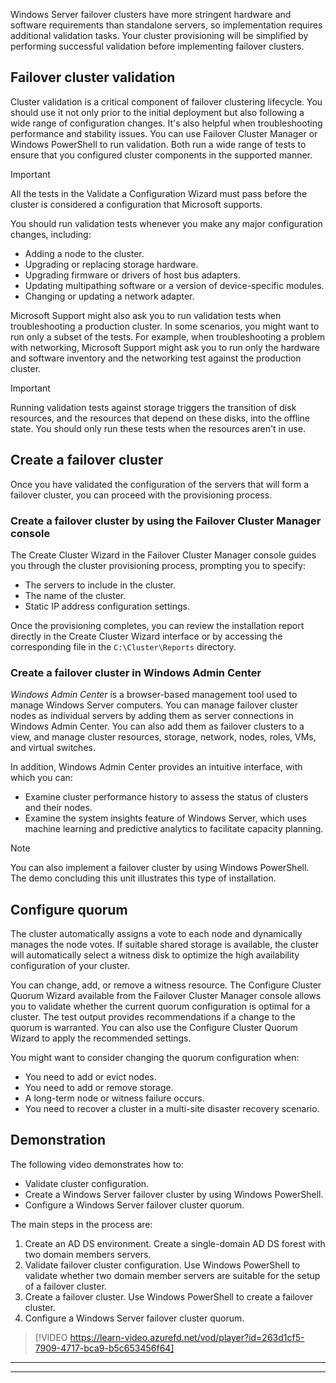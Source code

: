 Windows Server failover clusters have more stringent hardware and software requirements than standalone servers, so implementation requires additional validation tasks. Your cluster provisioning will be simplified by performing successful validation before implementing failover clusters.

## Failover cluster validation

Cluster validation is a critical component of failover clustering lifecycle. You should use it not only prior to the initial deployment but also following a wide range of configuration changes. It's also helpful when troubleshooting performance and stability issues. You can use Failover Cluster Manager or Windows PowerShell to run validation. Both run a wide range of tests to ensure that you configured cluster components in the supported manner.

> [!IMPORTANT]
> All the tests in the Validate a Configuration Wizard must pass before the cluster is considered a configuration that Microsoft supports.

You should run validation tests whenever you make any major configuration changes, including:

- Adding a node to the cluster.
- Upgrading or replacing storage hardware.
- Upgrading firmware or drivers of host bus adapters.
- Updating multipathing software or a version of device-specific modules.
- Changing or updating a network adapter.

Microsoft Support might also ask you to run validation tests when troubleshooting a production cluster. In some scenarios, you might want to run only a subset of the tests. For example, when troubleshooting a problem with networking, Microsoft Support might ask you to run only the hardware and software inventory and the networking test against the production cluster.

> [!IMPORTANT]
> Running validation tests against storage triggers the transition of disk resources, and the resources that depend on these disks, into the offline state. You should only run these tests when the resources aren't in use.

## Create a failover cluster

Once you have validated the configuration of the servers that will form a failover cluster, you can proceed with the provisioning process.

### Create a failover cluster by using the Failover Cluster Manager console

The Create Cluster Wizard in the Failover Cluster Manager console guides you through the cluster provisioning process, prompting you to specify:

- The servers to include in the cluster.
- The name of the cluster.
- Static IP address configuration settings.

Once the provisioning completes, you can review the installation report directly in the Create Cluster Wizard interface or by accessing the corresponding file in the `C:\Cluster\Reports` directory.

### Create a failover cluster in Windows Admin Center

*Windows Admin Center* is a browser-based management tool used to manage Windows Server computers. You can manage failover cluster nodes as individual servers by adding them as server connections in Windows Admin Center. You can also add them as failover clusters to a view, and manage cluster resources, storage, network, nodes, roles, VMs, and virtual switches.

In addition, Windows Admin Center provides an intuitive interface, with which you can:

- Examine cluster performance history to assess the status of clusters and their nodes.
- Examine the system insights feature of Windows Server, which uses machine learning and predictive analytics to facilitate capacity planning.

> [!NOTE]
> You can also implement a failover cluster by using Windows PowerShell. The demo concluding this unit illustrates this type of installation.

## Configure quorum

The cluster automatically assigns a vote to each node and dynamically manages the node votes. If suitable shared storage is available, the cluster will automatically select a witness disk to optimize the high availability configuration of your cluster.

You can change, add, or remove a witness resource. The Configure Cluster Quorum Wizard available from the Failover Cluster Manager console allows you to validate whether the current quorum configuration is optimal for a cluster. The test output provides recommendations if a change to the quorum is warranted. You can also use the Configure Cluster Quorum Wizard to apply the recommended settings.

You might want to consider changing the quorum configuration when:

- You need to add or evict nodes.
- You need to add or remove storage.
- A long-term node or witness failure occurs.
- You need to recover a cluster in a multi-site disaster recovery scenario.

## Demonstration

The following video demonstrates how to:

- Validate cluster configuration.
- Create a Windows Server failover cluster by using Windows PowerShell.
- Configure a Windows Server failover cluster quorum.

The main steps in the process are:

1. Create an AD DS environment. Create a single-domain AD DS forest with two domain members servers.
1. Validate failover cluster configuration. Use Windows PowerShell to validate whether two domain member servers are suitable for the setup of a failover cluster.
1. Create a failover cluster. Use Windows PowerShell to create a failover cluster.
1. Configure a Windows Server failover cluster quorum.

 >[!VIDEO https://learn-video.azurefd.net/vod/player?id=263d1cf5-7909-4717-bca9-b5c653456f64]

---


---
